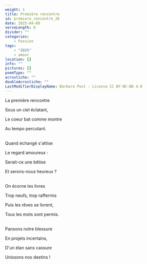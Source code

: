 ```yaml
---
weight: 1
title: Première rencontre
id: premiere_rencontre_26
date: 2025-04-09
verseLength: 6
divider: ""
categories:
    - Passion
tags:
    - "2025"
    - amour
location: []
info: ""
pictures: []
poemType: ""
acrostiche: ""
doubleAcrostiche: ""
LastModifierDisplayName: Barbara Post - Licence CC BY-NC-ND 4.0
---
```

La première rencontre

Sous un ciel éclatant,

Le coeur bat comme montre

Au tempo percutant.

 \
Quand échangé s'attise

Le regard amoureux :

Serait-ce une bêtise

Et serons-nous heureux ?

 \
On écorne les livres

Trop neufs, trop raffermis

Puis les rêves se livrent,

Tous les mots sont permis.

 \
Pansons notre blessure

En projets incertains,

D'un élan sans cassure

Unissons nos destins !
